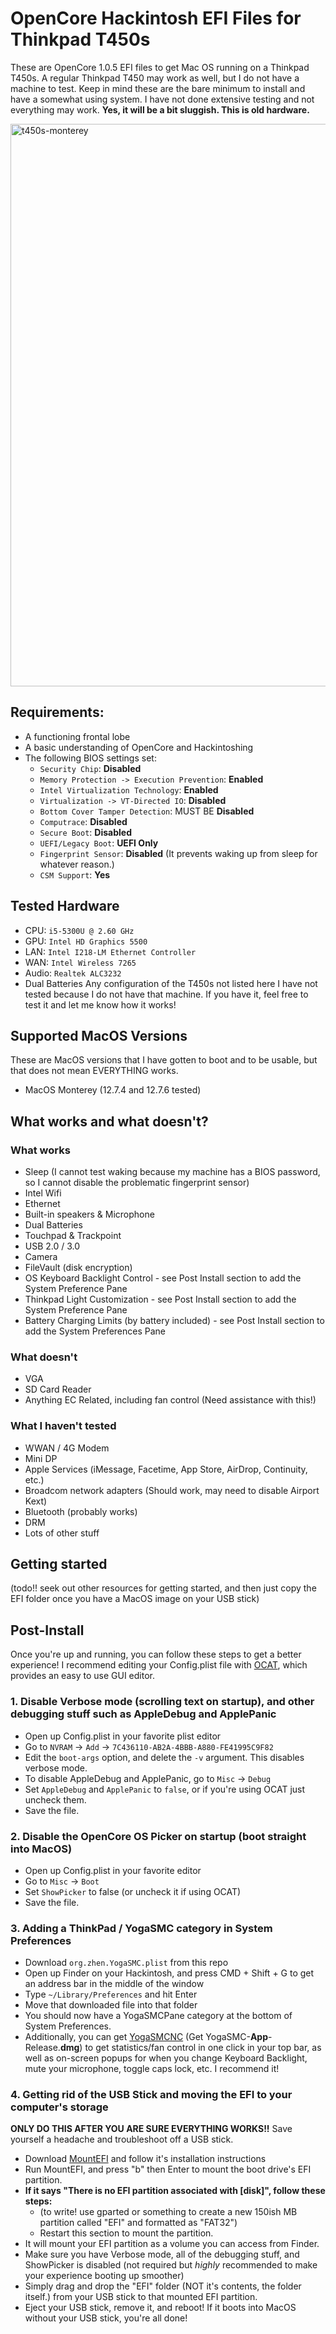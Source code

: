 # OpenCore Hackintosh EFI Files for Thinkpad T450s
These are OpenCore 1.0.5 EFI files to get Mac OS running on a Thinkpad T450s. A regular Thinkpad T450 may work as well, but I do not have a machine to test.
Keep in mind these are the bare minimum to install and have a somewhat using system. I have not done extensive testing and not everything may work. **Yes, it will be a bit sluggish. This is old hardware.**

<img width="1600" height="900" alt="t450s-monterey" src="https://github.com/user-attachments/assets/31dc1adf-294b-412e-b370-bb32306427ec" />

## Requirements:
 - A functioning frontal lobe
 - A basic understanding of OpenCore and Hackintoshing
 - The following BIOS settings set:
    - `Security Chip`: **Disabled**
    - `Memory Protection -> Execution Prevention`: **Enabled**
    - `Intel Virtualization Technology`: **Enabled**
    - `Virtualization -> VT-Directed IO`: **Disabled**
    - `Bottom Cover Tamper Detection`: MUST BE **Disabled**
    - `Computrace`: **Disabled**
    - `Secure Boot`: **Disabled**
    - `UEFI/Legacy Boot`: **UEFI Only**
    - `Fingerprint Sensor`: **Disabled** (It prevents waking up from sleep for whatever reason.)
    - `CSM Support`: **Yes**

## Tested Hardware
 - CPU: `i5-5300U @ 2.60 GHz`
 - GPU: `Intel HD Graphics 5500`
 - LAN: `Intel I218-LM Ethernet Controller`
 - WAN: `Intel Wireless 7265`
 - Audio: `Realtek ALC3232`
 - Dual Batteries
Any configuration of the T450s not listed here I have not tested because I do not have that machine. If you have it, feel free to test it and let me know how it works!

## Supported MacOS Versions
These are MacOS versions that I have gotten to boot and to be usable, but that does not mean EVERYTHING works.
 - MacOS Monterey (12.7.4 and 12.7.6 tested)

## What works and what doesn't?
### What works
 - Sleep (I cannot test waking because my machine has a BIOS password, so I cannot disable the problematic fingerprint sensor)
 - Intel Wifi
 - Ethernet
 - Built-in speakers & Microphone
 - Dual Batteries
 - Touchpad & Trackpoint
 - USB 2.0 / 3.0
 - Camera
 - FileVault (disk encryption)
 - OS Keyboard Backlight Control - see Post Install section to add the System Preference Pane
 - Thinkpad Light Customization - see Post Install section to add the System Preference Pane
 - Battery Charging Limits (by battery included) - see Post Install section to add the System Preferences Pane

### What doesn't
 - VGA
 - SD Card Reader
 - Anything EC Related, including fan control (Need assistance with this!)

### What I haven't tested
 - WWAN / 4G Modem
 - Mini DP
 - Apple Services (iMessage, Facetime, App Store, AirDrop, Continuity, etc.)
 - Broadcom network adapters (Should work, may need to disable Airport Kext)
 - Bluetooth (probably works)
 - DRM
 - Lots of other stuff

## Getting started
(todo!! seek out other resources for getting started, and then just copy the EFI folder once you have a MacOS image on your USB stick)

## Post-Install
Once you're up and running, you can follow these steps to get a better experience! I recommend editing your Config.plist file with [OCAT](https://github.com/ic005k/OCAuxiliaryTools), which provides an easy to use GUI editor.

### 1. Disable Verbose mode (scrolling text on startup), and other debugging stuff such as AppleDebug and ApplePanic
 - Open up Config.plist in your favorite plist editor
 - Go to `NVRAM` -> `Add` -> `7C436110-AB2A-4BBB-A880-FE41995C9F82`
 - Edit the `boot-args` option, and delete the `-v` argument. This disables verbose mode.
 - To disable AppleDebug and ApplePanic, go to `Misc` -> `Debug`
 - Set `AppleDebug` and `ApplePanic` to `false`, or if you're using OCAT just uncheck them.
 - Save the file.

### 2. Disable the OpenCore OS Picker on startup (boot straight into MacOS)
 - Open up Config.plist in your favorite editor
 - Go to `Misc` -> `Boot`
 - Set `ShowPicker` to false (or uncheck it if using OCAT)
 - Save the file.

### 3. Adding a ThinkPad / YogaSMC category in System Preferences
 - Download `org.zhen.YogaSMC.plist` from this repo
 - Open up Finder on your Hackintosh, and press CMD + Shift + G to get an address bar in the middle of the window
 - Type `~/Library/Preferences` and hit Enter
 - Move that downloaded file into that folder
 - You should now have a YogaSMCPane category at the bottom of System Preferences.
 - Additionally, you can get [YogaSMCNC](https://github.com/zhen-zen/YogaSMC/releases/latest) (Get YogaSMC-**App**-Release.**dmg**) to get statistics/fan control in one click in your top bar, as well as on-screen popups for when you change Keyboard Backlight, mute your microphone, toggle caps lock, etc. I recommend it!

### 4. Getting rid of the USB Stick and moving the EFI to your computer's storage
**ONLY DO THIS AFTER YOU ARE SURE EVERYTHING WORKS!!** Save yourself a headache and troubleshoot off a USB stick.

 - Download [MountEFI](https://github.com/corpnewt/MountEFI) and follow it's installation instructions
 - Run MountEFI, and press "b" then Enter to mount the boot drive's EFI partition.
 - **If it says "There is no EFI partition associated with [disk]", follow these steps:**
   - (to write! use gparted or something to create a new 150ish MB partition called "EFI" and formatted as "FAT32")
   - Restart this section to mount the partition.
 - It will mount your EFI partition as a volume you can access from Finder.
 - Make sure you have Verbose mode, all of the debugging stuff, and ShowPicker is disabled (not required but *highly* recommended to make your experience booting up smoother)
 - Simply drag and drop the "EFI" folder (NOT it's contents, the folder itself.) from your USB stick to that mounted EFI partition.
 - Eject your USB stick, remove it, and reboot! If it boots into MacOS without your USB stick, you're all done!
